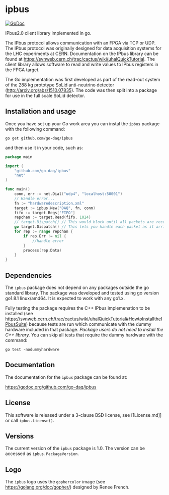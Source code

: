 # ipbus

[![GoDoc](https://godoc.org/github.com/go-daq/ipbus?status.svg)](https://godoc.org/github.com/go-daq/ipbus)


IPbus2.0 client library implemented in go.

The IPbus protocol allows communication with an FPGA via TCP or UDP.
The IPbus protocol was originally designed for data acquisition systems for the LHC experiments at CERN.
Documentation on the IPbus library can be found at https://svnweb.cern.ch/trac/cactus/wiki/uhalQuickTutorial.
The client library allows software to read and write values to IPbus registers in the FPGA target.

The Go implementation was first developed as part of the read-out system of the 288 kg prototype SoLid anti-neutrino detector (http://arxiv.org/abs/1510.07835).
The code was then split into a package for use in the full scale SoLid detector.

## Installation and usage

Once you have set up your Go work area you can instal the `ipbus` package with the following command:

```
go get github.com/go-daq/ipbus
```

and then use it in your code, such as:
```go
package main

import (
    "github.com/go-daq/ipbus"
    "net"
)

func main() 
    conn, err := net.Dial("udp4", "localhost:50001")
    // Handle error...
    fn := "hardwaredescription.xml"
    target := ipbus.New("DAQ", fn, conn)
    fifo := target.Regs["FIFO"]
    repchan := target.Read(fifo, 1024)
    // target.Dispatch() // This would block until all packets are received
    go target.Dispatch() // This lets you handle each packet as it arrives
    for rep := range repchan {
        if rep.Err != nil {
            //handle error
        }
        process(rep.Data)
    }
}
```

## Dependencies

The `ipbus` package does not depend on any packages outside the go standard library.
The package was developed and tested using go version go1.8.1 linux/amd64.
It is expected to work with any go1.x.

Fully testing the package requires the C++ IPbus implemenation to be installed (see https://svnweb.cern.ch/trac/cactus/wiki/uhalQuickTutorial#HowtoInstalltheIPbusSuite) because tests are run which communicate with the dummy hardware included in that package.
*Package users do not need to install the C++ library.*
You can skip all tests that require the dummy hardware with the command:

```
go test -nodummyhardware
``` 

## Documentation

The documentation for the `ipbus` package can be found at:

https://godoc.org/github.com/go-daq/ipbus


## License

This software is released under a 3-clause BSD license, see [[License.md]] or call `ipbus.License()`.

## Versions

The current version of the `ipbus` package is 1.0.
The version can be accessed as `ipbus.PackageVersion`.

## Logo

The `ipbus` logo uses the `gophercolor` image (see https://golang.org/doc/gopher/) designed by Renee French.

